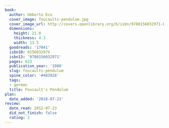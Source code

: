```yaml
---
book:
  author: Umberto Eco
  cover_image: foucaults-pendulum.jpg
  cover_image_url: http://covers.openlibrary.org/b/isbn/9780156032971-L.jpg
  dimensions:
    height: 21.0
    thickness: 4.3
    width: 13.5
  goodreads: '17841'
  isbn10: 015603297X
  isbn13: '9780156032971'
  pages: 623
  publication_year: '1988'
  slug: foucaults-pendulum
  spine_color: '#483928'
  tags:
  - german
  title: Foucault's Pendulum
plan:
  date_added: '2018-07-23'
review:
  date_read: 2012-07-23
  did_not_finish: false
  rating: 2
---
```

